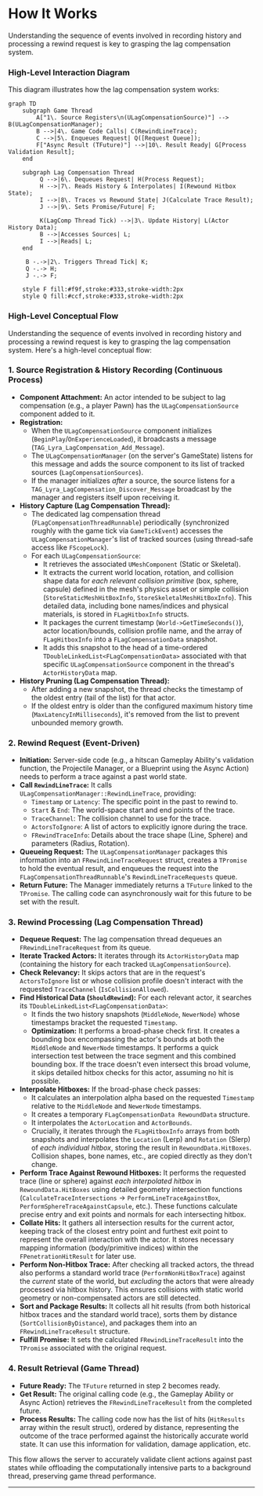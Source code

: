 # How It Works

Understanding the sequence of events involved in recording history and processing a rewind request is key to grasping the lag compensation system.

### High-Level Interaction Diagram

This diagram illustrates how the lag compensation system works:

```mermaid
graph TD
    subgraph Game Thread
        A["1\. Source Registers\n(ULagCompensationSource)"] --> B(ULagCompensationManager);
        B -->|4\. Game Code Calls| C(RewindLineTrace);
        C -->|5\. Enqueues Request| Q([Request Queue]);
        F["Async Result (TFuture)"] -->|10\. Result Ready| G[Process Validation Result];
    end

    subgraph Lag Compensation Thread
         Q -->|6\. Dequeues Request| H(Process Request);
         H -->|7\. Reads History & Interpolates| I(Rewound Hitbox State);
         I -->|8\. Traces vs Rewound State| J(Calculate Trace Result);
         J -->|9\. Sets Promise/Future| F;

         K(LagComp Thread Tick) -->|3\. Update History| L(Actor History Data);
         B -->|Accesses Sources| L;
         I -->|Reads| L;
    end

     B -.->|2\. Triggers Thread Tick| K;
     Q -.-> H;
     J -.-> F;

    style F fill:#f9f,stroke:#333,stroke-width:2px
    style Q fill:#ccf,stroke:#333,stroke-width:2px
```

### High-Level Conceptual Flow

Understanding the sequence of events involved in recording history and processing a rewind request is key to grasping the lag compensation system. Here's a high-level conceptual flow:

### 1. Source Registration & History Recording (Continuous Process)

* **Component Attachment:** An actor intended to be subject to lag compensation (e.g., a player Pawn) has the `ULagCompensationSource` component added to it.
* **Registration:**
  * When the `ULagCompensationSource` component initializes (`BeginPlay`/`OnExperienceLoaded`), it broadcasts a message (`TAG_Lyra_LagCompensation_Add_Message`).
  * The `ULagCompensationManager` (on the server's GameState) listens for this message and adds the source component to its list of tracked sources (`LagCompensationSources`).
  * If the manager initializes _after_ a source, the source listens for a `TAG_Lyra_LagCompensation_Discover_Message` broadcast by the manager and registers itself upon receiving it.
* **History Capture (Lag Compensation Thread):**
  * The dedicated lag compensation thread (`FLagCompensationThreadRunnable`) periodically (synchronized roughly with the game tick via `GameTickEvent`) accesses the `ULagCompensationManager`'s list of tracked sources (using thread-safe access like `FScopeLock`).
  * For each `ULagCompensationSource`:
    * It retrieves the associated `UMeshComponent` (Static or Skeletal).
    * It extracts the current world location, rotation, and collision shape data for _each relevant collision primitive_ (box, sphere, capsule) defined in the mesh's physics asset or simple collision (`StoreStaticMeshHitBoxInfo`, `StoreSkeletalMeshHitBoxInfo`). This detailed data, including bone names/indices and physical materials, is stored in `FLagHitboxInfo` structs.
    * It packages the current timestamp (`World->GetTimeSeconds()`), actor location/bounds, collision profile name, and the array of `FLagHitboxInfo` into a `FLagCompensationData` snapshot.
    * It adds this snapshot to the head of a time-ordered `TDoubleLinkedList<FLagCompensationData>` associated with that specific `ULagCompensationSource` component in the thread's `ActorHistoryData` map.
* **History Pruning (Lag Compensation Thread):**
  * After adding a new snapshot, the thread checks the timestamp of the oldest entry (tail of the list) for that actor.
  * If the oldest entry is older than the configured maximum history time (`MaxLatencyInMilliseconds`), it's removed from the list to prevent unbounded memory growth.

### 2. Rewind Request (Event-Driven)

* **Initiation:** Server-side code (e.g., a hitscan Gameplay Ability's validation function, the Projectile Manager, or a Blueprint using the Async Action) needs to perform a trace against a past world state.
* **Call `RewindLineTrace`:** It calls `ULagCompensationManager::RewindLineTrace`, providing:
  * `Timestamp` or `Latency`: The specific point in the past to rewind to.
  * `Start` & `End`: The world-space start and end points of the trace.
  * `TraceChannel`: The collision channel to use for the trace.
  * `ActorsToIgnore`: A list of actors to explicitly ignore during the trace.
  * `FRewindTraceInfo`: Details about the trace shape (Line, Sphere) and parameters (Radius, Rotation).
* **Queueing Request:** The `ULagCompensationManager` packages this information into an `FRewindLineTraceRequest` struct, creates a `TPromise` to hold the eventual result, and enqueues the request into the `FLagCompensationThreadRunnable`'s `RewindLineTraceRequests` queue.
* **Return Future:** The Manager immediately returns a `TFuture` linked to the `TPromise`. The calling code can asynchronously wait for this future to be set with the result.

### 3. Rewind Processing (Lag Compensation Thread)

* **Dequeue Request:** The lag compensation thread dequeues an `FRewindLineTraceRequest` from its queue.
* **Iterate Tracked Actors:** It iterates through its `ActorHistoryData` map (containing the history for each tracked `ULagCompensationSource`).
* **Check Relevancy:** It skips actors that are in the request's `ActorsToIgnore` list or whose collision profile doesn't interact with the requested `TraceChannel` (`IsCollisionAllowed`).
* **Find Historical Data (`ShouldRewind`):** For each relevant actor, it searches its `TDoubleLinkedList<FLagCompensationData>`:
  * It finds the two history snapshots (`MiddleNode`, `NewerNode`) whose timestamps bracket the requested `Timestamp`.
  * **Optimization:** It performs a broad-phase check first. It creates a bounding box encompassing the actor's bounds at both the `MiddleNode` and `NewerNode` timestamps. It performs a quick intersection test between the trace segment and this combined bounding box. If the trace doesn't even intersect this broad volume, it skips detailed hitbox checks for this actor, assuming no hit is possible.
* **Interpolate Hitboxes:** If the broad-phase check passes:
  * It calculates an interpolation alpha based on the requested `Timestamp` relative to the `MiddleNode` and `NewerNode` timestamps.
  * It creates a temporary `FLagCompensationData RewoundData` structure.
  * It interpolates the `ActorLocation` and `ActorBounds`.
  * Crucially, it iterates through the `FLagHitboxInfo` arrays from both snapshots and interpolates the `Location` (Lerp) and `Rotation` (Slerp) of _each individual hitbox_, storing the result in `RewoundData.HitBoxes`. Collision shapes, bone names, etc., are copied directly as they don't change.
* **Perform Trace Against Rewound Hitboxes:** It performs the requested trace (line or sphere) against _each interpolated hitbox_ in `RewoundData.HitBoxes` using detailed geometry intersection functions (`CalculateTraceIntersections` -> `PerformLineTraceAgainstBox`, `PerformSphereTraceAgainstCapsule`, etc.). These functions calculate precise entry and exit points and normals for each intersecting hitbox.
* **Collate Hits:** It gathers all intersection results for the current actor, keeping track of the closest entry point and furthest exit point to represent the overall interaction with the actor. It stores necessary mapping information (body/primitive indices) within the `FPenetrationHitResult` for later use.
* **Perform Non-Hitbox Trace:** After checking all tracked actors, the thread also performs a standard world trace (`PerformNonHitBoxTrace`) against the _current_ state of the world, but _excluding_ the actors that were already processed via hitbox history. This ensures collisions with static world geometry or non-compensated actors are still detected.
* **Sort and Package Results:** It collects all hit results (from both historical hitbox traces and the standard world trace), sorts them by distance (`SortCollisionByDistance`), and packages them into an `FRewindLineTraceResult` structure.
* **Fulfill Promise:** It sets the calculated `FRewindLineTraceResult` into the `TPromise` associated with the original request.

### 4. Result Retrieval (Game Thread)

* **Future Ready:** The `TFuture` returned in step 2 becomes ready.
* **Get Result:** The original calling code (e.g., the Gameplay Ability or Async Action) retrieves the `FRewindLineTraceResult` from the completed future.
* **Process Results:** The calling code now has the list of hits (`HitResults` array within the result struct), ordered by distance, representing the outcome of the trace performed against the historically accurate world state. It can use this information for validation, damage application, etc.

This flow allows the server to accurately validate client actions against past states while offloading the computationally intensive parts to a background thread, preserving game thread performance.

***

